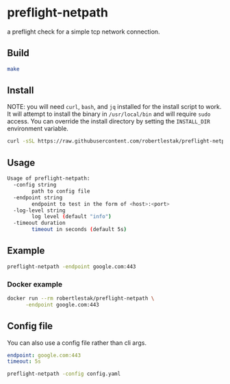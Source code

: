 # preflight-netpath

a preflight check for a simple tcp network connection.

## Build

```bash
make
```

## Install

NOTE: you will need `curl`, `bash`, and `jq` installed for the install script to work. It will attempt to install the binary in `/usr/local/bin` and will require `sudo` access. You can override the install directory by setting the `INSTALL_DIR` environment variable.

```bash
curl -sSL https://raw.githubusercontent.com/robertlestak/preflight-netpath/main/scripts/install.sh | bash
```

## Usage

```bash
Usage of preflight-netpath:
  -config string
        path to config file
  -endpoint string
        endpoint to test in the form of <host>:<port>
  -log-level string
        log level (default "info")
  -timeout duration
        timeout in seconds (default 5s)
```

## Example

```bash
preflight-netpath -endpoint google.com:443
```

### Docker example

```bash
docker run --rm robertlestak/preflight-netpath \
      -endpoint google.com:443
```

## Config file

You can also use a config file rather than cli args.

```yaml
endpoint: google.com:443
timeout: 5s
```

```bash
preflight-netpath -config config.yaml
```